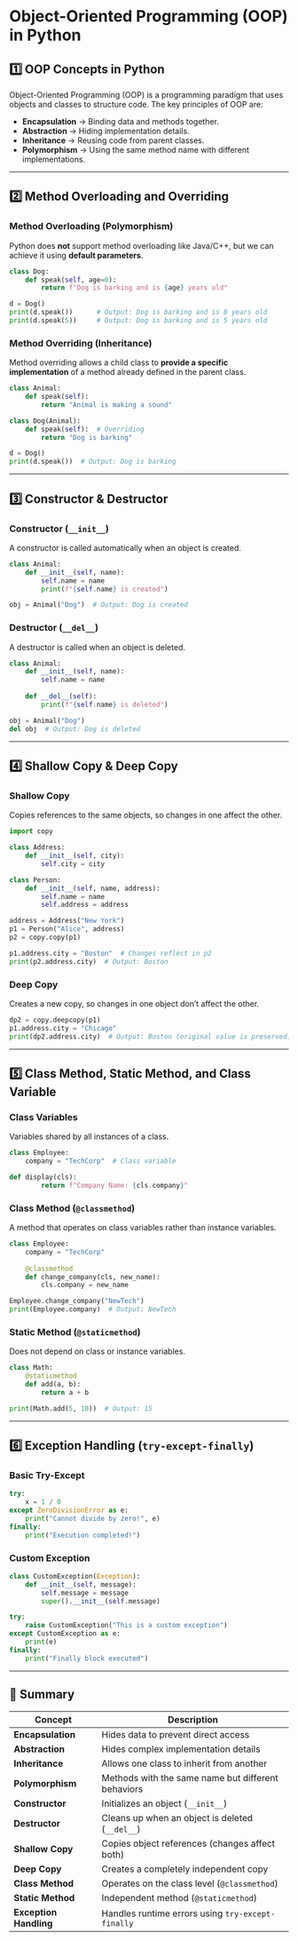 # Object-Oriented Programming (OOP) in Python

## 1️⃣ OOP Concepts in Python
Object-Oriented Programming (OOP) is a programming paradigm that uses objects and classes to structure code. The key principles of OOP are:

- **Encapsulation** → Binding data and methods together.
- **Abstraction** → Hiding implementation details.
- **Inheritance** → Reusing code from parent classes.
- **Polymorphism** → Using the same method name with different implementations.

---

## 2️⃣ Method Overloading and Overriding

### **Method Overloading (Polymorphism)**
Python does **not** support method overloading like Java/C++, but we can achieve it using **default parameters**.

```python
class Dog:
    def speak(self, age=0):
        return f"Dog is barking and is {age} years old"

d = Dog()
print(d.speak())      # Output: Dog is barking and is 0 years old
print(d.speak(5))     # Output: Dog is barking and is 5 years old
```

### **Method Overriding (Inheritance)**
Method overriding allows a child class to **provide a specific implementation** of a method already defined in the parent class.

```python
class Animal:
    def speak(self):
        return "Animal is making a sound"

class Dog(Animal):
    def speak(self):  # Overriding
        return "Dog is barking"

d = Dog()
print(d.speak())  # Output: Dog is barking
```

---

## 3️⃣ Constructor & Destructor

### **Constructor (`__init__`)**
A constructor is called automatically when an object is created.

```python
class Animal:
    def __init__(self, name):
        self.name = name
        print(f"{self.name} is created")

obj = Animal("Dog")  # Output: Dog is created
```

### **Destructor (`__del__`)**
A destructor is called when an object is deleted.

```python
class Animal:
    def __init__(self, name):
        self.name = name
    
    def __del__(self):
        print(f"{self.name} is deleted")

obj = Animal("Dog")
del obj  # Output: Dog is deleted
```

---

## 4️⃣ Shallow Copy & Deep Copy

### **Shallow Copy**
Copies references to the same objects, so changes in one affect the other.

```python
import copy

class Address:
    def __init__(self, city):
        self.city = city

class Person:
    def __init__(self, name, address):
        self.name = name
        self.address = address

address = Address("New York")
p1 = Person("Alice", address)
p2 = copy.copy(p1)

p1.address.city = "Boston"  # Changes reflect in p2
print(p2.address.city)  # Output: Boston
```

### **Deep Copy**
Creates a new copy, so changes in one object don’t affect the other.

```python
dp2 = copy.deepcopy(p1)
p1.address.city = "Chicago"
print(dp2.address.city)  # Output: Boston (original value is preserved)
```

---

## 5️⃣ Class Method, Static Method, and Class Variable

### **Class Variables**
Variables shared by all instances of a class.

```python
class Employee:
    company = "TechCorp"  # Class variable

def display(cls):
        return f"Company Name: {cls.company}"
```

### **Class Method** (`@classmethod`)
A method that operates on class variables rather than instance variables.

```python
class Employee:
    company = "TechCorp"
    
    @classmethod
    def change_company(cls, new_name):
        cls.company = new_name

Employee.change_company("NewTech")
print(Employee.company)  # Output: NewTech
```

### **Static Method** (`@staticmethod`)
Does not depend on class or instance variables.

```python
class Math:
    @staticmethod
    def add(a, b):
        return a + b

print(Math.add(5, 10))  # Output: 15
```

---

## 6️⃣ Exception Handling (`try-except-finally`)

### **Basic Try-Except**
```python
try:
    x = 1 / 0
except ZeroDivisionError as e:
    print("Cannot divide by zero!", e)
finally:
    print("Execution completed!")
```

### **Custom Exception**
```python
class CustomException(Exception):
    def __init__(self, message):
        self.message = message
        super().__init__(self.message)

try:
    raise CustomException("This is a custom exception")
except CustomException as e:
    print(e)
finally:
    print("Finally block executed")
```

---

## 📌 Summary
| Concept               | Description |
|-----------------------|-------------|
| **Encapsulation**     | Hides data to prevent direct access |
| **Abstraction**       | Hides complex implementation details |
| **Inheritance**       | Allows one class to inherit from another |
| **Polymorphism**      | Methods with the same name but different behaviors |
| **Constructor**       | Initializes an object (`__init__`) |
| **Destructor**        | Cleans up when an object is deleted (`__del__`) |
| **Shallow Copy**      | Copies object references (changes affect both) |
| **Deep Copy**         | Creates a completely independent copy |
| **Class Method**      | Operates on the class level (`@classmethod`) |
| **Static Method**     | Independent method (`@staticmethod`) |
| **Exception Handling** | Handles runtime errors using `try-except-finally` |

